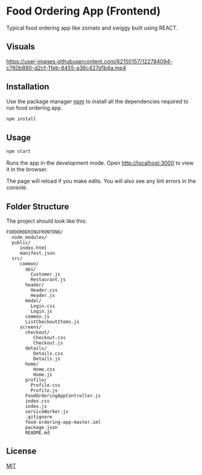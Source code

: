 # Food Ordering App (Frontend)

Typical food ordering app like zomato and swiggy built using REACT.

## Visuals

https://user-images.githubusercontent.com/62150157/122784094-c760b880-d2cf-11eb-8455-a36c427d1b4a.mp4

## Installation

Use the package manager [npm](https://www.npmjs.com/) to install all the dependencies required to run food ordering app.

```bash
npm install
```

## Usage

```j
npm start
```
Runs the app in the development mode.
Open <http://localhost:3000> to view it in the browser.

The page will reload if you make edits.
You will also see any lint errors in the console.

## Folder Structure
The project should look like this:

    FOODORDERINGFRONTEND/
      node_modules/
      public/
         index.html
         manifest.json
      src/
         common/
           api/
             Customer.js
             Restaurant.js
           header/
             Header.css
             Header.js
           modal/
             Login.css
             Login.js
           common.js
           ListCheckoutItems.js
         screens/
           checkout/
              Checkout.css
              Checkout.js
           details/
              Details.css
              Details.js
           home/
              Home.css
              Home.js
           profile/
             Profile.css
             Profile.js
           FoodOrderingAppController.js
           index.css
           index.js
           serviceWorker.js
           .gitignore
           food-ordering-app-master.iml
           package.json
           README.md
            




## License
[MIT](https://choosealicense.com/licenses/mit/)
